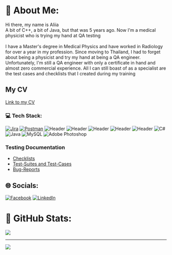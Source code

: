 # 🌟 About Me:
Hi there, my name is Aliia<br>A bit of C++, a bit of Java, but that was 5 years ago. Now I'm a medical physicist who is trying my hand at QA testing<br><br>I have a Master's degree in Medical Physics and have worked in Radiology for over a year in my profession. Since moving to Thailand, I had to forget about being a physicist and try my hand at being a QA engineer. Unfortunately, I'm still a QA engineer with only a certificate in hand and almost zero commercial experience. All I can still boast of as a specialist are the test cases and checklists that I created during my training



## My CV
[Link to my CV](https://drive.google.com/file/d/1KladxFDxyEuXgAnSpDTNZpVVZTglyN6b/view)

### 💻 Tech Stack:
[![Jira](https://img.shields.io/badge/Jira-090909?style=for-the-badge&logo=jira&logoColor=136be1)](https://img.shields.io/badge/Jira-0052CC?style=for-the-badge&logo=Jira&logoColor=white)
[![Postman](https://img.shields.io/badge/Postman-090909?style=for-the-badge&logo=postman&logoColor=f76935)](https://img.shields.io/badge/Postman-FF6C37?style=for-the-badge&logo=Postman&logoColor=white)
![Header](https://img.shields.io/badge/Github-090909?style=for-the-badge&logo=github&logoColor=8cc4d7)
![Header](https://img.shields.io/badge/Figma-090909?style=for-the-badge&logo=figma&logoColor=7d5fa6)
![Header](https://img.shields.io/badge/DevTools-090909?style=for-the-badge&logo=googlechrome&logoColor=2674f2)
![Header](https://img.shields.io/badge/Fiddler-090909?style=for-the-badge&logo=fiddler&logoColor=8cc4d7)
![Header](https://img.shields.io/badge/CharlesProxy-090909?style=for-the-badge&logo=charlesproxy&logoColor=8cc4d7)
![C#](https://img.shields.io/badge/c%23-%23239120.svg?style=for-the-badge&logo=c-sharp&logoColor=white) 
![Java](https://img.shields.io/badge/java-%23ED8B00.svg?style=for-the-badge&logo=java&logoColor=white) 
![MySQL](https://img.shields.io/badge/mysql-%2300f.svg?style=for-the-badge&logo=mysql&logoColor=white) 
![Adobe Photoshop](https://img.shields.io/badge/adobephotoshop-%2331A8FF.svg?style=for-the-badge&logo=adobephotoshop&logoColor=white) 

### Testing Documentation
- [Checklists](https://drive.google.com/file/d/1Ab8TMQicBmYLo-EgWWx-muPkkPie6m--/view?usp=sharing)
- [Test-Suites and Test-Cases]( https://drive.google.com/file/d/1e5q2m62i8M0IX1FEkfulMhdTx-HWBsiz/view?usp=sharing)
- [Bug-Reports](https://drive.google.com/file/d/1c_m8-h_7G3IR2vvvCf-bMng6lwZeFTZw/view)


## 🌐 Socials:
[![Facebook](https://img.shields.io/badge/Facebook-%231877F2.svg?logo=Facebook&logoColor=white)](https://facebook.com/https://web.facebook.com/virffell?_rdc=1&_rdr ) [![LinkedIn](https://img.shields.io/badge/LinkedIn-%230077B5.svg?logo=linkedin&logoColor=white)](https://linkedin.com/in/https://www.linkedin.com/in/aliia-suleimanova/ ) 

# 🐙 GitHub Stats:
![](https://github-readme-stats.vercel.app/api?username=Virdfell17&theme=synthwave&hide_border=false&include_all_commits=false&count_private=true)<br/>

---
[![](https://visitcount.itsvg.in/api?id=Virdfell17&icon=0&color=0)](https://visitcount.itsvg.in)

<!-- Proudly created with GPRM ( https://gprm.itsvg.in ) -->


